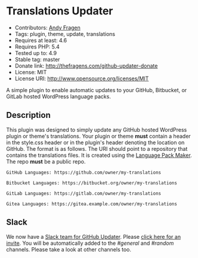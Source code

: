 
# Translations Updater

* Contributors: [Andy Fragen](https://github.com/afragen)
* Tags: plugin, theme, update, translations
* Requires at least: 4.6
* Requires PHP: 5.4
* Tested up to: 4.9
* Stable tag: master
* Donate link: <http://thefragens.com/github-updater-donate>
* License: MIT
* License URI: <http://www.opensource.org/licenses/MIT>

A simple plugin to enable automatic updates to your GitHub, Bitbucket, or GitLab hosted WordPress language packs.

## Description

This plugin was designed to simply update any GitHub hosted WordPress plugin or theme's translations. Your plugin or theme **must** contain a header in the style.css header or in the plugin's header denoting the location on GitHub. The format is as follows. The URI should point to a repository that contains the translations files. It is created using the [Language Pack Maker](https://github.com/afragen/language-pack-maker). The repo **must** be a public repo.

`GitHub Languages: https://github.com/owner/my-translations`

`Bitbucket Languages: https://bitbucket.org/owner/my-translations`

`GitLab Languages: https://gitlab.com/owner/my-translations`

`Gitea Languages: https://gitea.example.com/owner/my-translations`

## Slack

We now have a [Slack team for GitHub Updater](https://github-updater.slack.com). Please [click here for an invite](https://github-updater.herokuapp.com). You will be automatically added to the _#general_ and _#random_ channels. Please take a look at other channels too.
